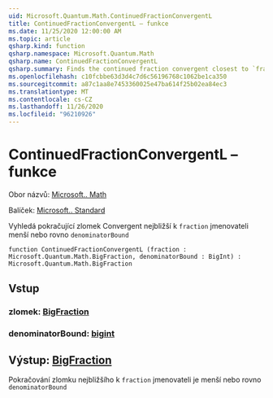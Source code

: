 ```yaml
---
uid: Microsoft.Quantum.Math.ContinuedFractionConvergentL
title: ContinuedFractionConvergentL – funkce
ms.date: 11/25/2020 12:00:00 AM
ms.topic: article
qsharp.kind: function
qsharp.namespace: Microsoft.Quantum.Math
qsharp.name: ContinuedFractionConvergentL
qsharp.summary: Finds the continued fraction convergent closest to `fraction` with the denominator less or equal to `denominatorBound`
ms.openlocfilehash: c10fcbbe63d3d4c7d6c56196768c1062be1ca350
ms.sourcegitcommit: a87c1aa8e7453360025e47ba614f25b02ea84ec3
ms.translationtype: MT
ms.contentlocale: cs-CZ
ms.lasthandoff: 11/26/2020
ms.locfileid: "96210926"
---
```

# <a name="continuedfractionconvergentl-function"></a>ContinuedFractionConvergentL – funkce

Obor názvů: [Microsoft.. Math](xref:Microsoft.Quantum.Math)

Balíček: [Microsoft.. Standard](https://nuget.org/packages/Microsoft.Quantum.Standard)


Vyhledá pokračující zlomek Convergent nejbližší k `fraction` jmenovateli menší nebo rovno `denominatorBound`

```qsharp
function ContinuedFractionConvergentL (fraction : Microsoft.Quantum.Math.BigFraction, denominatorBound : BigInt) : Microsoft.Quantum.Math.BigFraction
```


## <a name="input"></a>Vstup

### <a name="fraction--bigfraction"></a>zlomek: [BigFraction](xref:Microsoft.Quantum.Math.BigFraction)




### <a name="denominatorbound--bigint"></a>denominatorBound: [bigint](xref:microsoft.quantum.lang-ref.bigint)





## <a name="output--bigfraction"></a>Výstup: [BigFraction](xref:Microsoft.Quantum.Math.BigFraction)

Pokračování zlomku nejbližšího k `fraction` jmenovateli je menší nebo rovno `denominatorBound`
